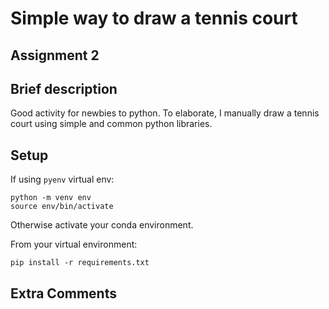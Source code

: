# Simple way to draw a tennis court 

## Assignment 2

## Brief description 
Good activity for newbies to python. To elaborate, I manually draw a tennis court using simple and common python libraries.
## Setup

If using `pyenv` virtual env:

```shell
python -m venv env
source env/bin/activate
```

Otherwise activate your conda environment.

From your virtual environment:

```shell
pip install -r requirements.txt
```

## Extra Comments

